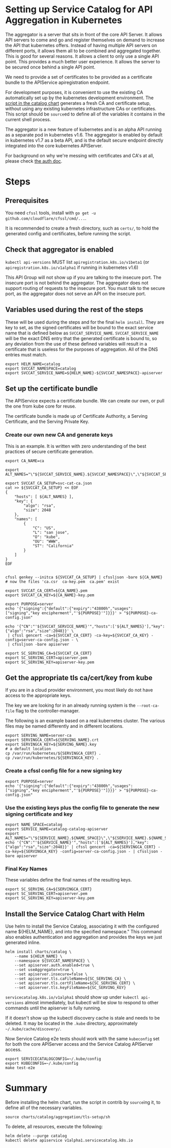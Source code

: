 # Setting up Service Catalog for API Aggregation in Kubernetes

The aggregator is a server that sits in front of the core API
Server. It allows API servers to come and go and register themselves
on demand to increase the API that kubernetes offers. Instead of
having multiple API servers on different ports, it allows them all to
be combined and aggregated together. This is good for several
reasons. It allows a client to only use a single API point. This
provides a much better user experience. It allows the server to be
secured once behind a single API point.

We need to provide a set of certificates to be provided as a
certificate bundle to the APIService apiregistration endpoint.

For development purposes, it is convenient to use the existing CA
automatically set up by the kubernetes development environment. The
[script in the catalog chart](../charts/catalog/aggregation-tls-setup.sh)
generates a fresh CA and certificate setup, without using any existing
kubernetes infrastructure CAs or certificates. This script should be
`source`ed to define all of the variables it contains in the current
shell process.

The aggregator is a new feature of kubernetes and is an alpha API
running as a separate pod in kubernetes v1.6. The aggregator is
enabled by default in kubernetes v1.7 as a beta API, and is the
default secure endpoint directly integrated into the core kubernetes
APIServer.

For background on why we're messing with certificates and CA's at all,
please check [the auth doc](auth.md).

# Steps

## Prerequisites
You need `cfssl` tools, install with `go get -u github.com/cloudflare/cfssl/cmd/...`.

It is recommended to create a fresh directory, such as `certs/`, to
hold the generated config and certificates, before running the script.

## Check that aggregator is enabled

`kubectl api-versions` MUST list `apiregistration.k8s.io/v1beta1` (or
`apiregistration.k8s.io/v1alpha1` if running in kubernetes v1.6)

This API Group will not show up if you are talking to the insecure
port. The insecure port is not behind the aggregator. The aggregator
does not support routing of requests to the insecure port. You must
talk to the secure port, as the aggregator does not serve an API on
the insecure port.

## Variables used during the rest of the steps

These will be used during the steps and for the final `helm
install`. They are key to set, as the signed certificates will be
bound to the exact service name that is defined below as
`SVCCAT_SERVICE_NAME`. `SVCCAT_SERVICE_NAME` will be the exact DNS
entry that the generated certificate is bound to, so any deviation
from the use of these defined variables will result in a certificate
that is useless for the purposes of aggregation. All of the DNS
entries must match.

```
export HELM_NAME=catalog
export SVCCAT_NAMESPACE=catalog
export SVCCAT_SERVICE_NAME=${HELM_NAME}-${SVCCAT_NAMESPACE}-apiserver
```

## Set up the certificate bundle

The APIService expects a certificate bundle. We can create our own, or
pull the one from kube core for reuse.

The certificate bundle is made up of Certificate Authority, a Serving
Certificate, and the Serving Private Key.

### Create our own new CA and generate keys

This is an example. It is written with zero understanding of the best
practices of secure certificate generation.

```
export CA_NAME=ca

export ALT_NAMES="\"${SVCCAT_SERVICE_NAME}.${SVCCAT_NAMESPACE}\",\"${SVCCAT_SERVICE_NAME}.${SVCCAT_NAMESPACE}.svc"\"

export SVCCAT_CA_SETUP=svc-cat-ca.json
cat >> ${SVCCAT_CA_SETUP} << EOF
{
    "hosts": [ ${ALT_NAMES} ],
    "key": {
        "algo": "rsa",
        "size": 2048
    },
    "names": [
        {
            "C": "US",
            "L": "san jose",
            "O": "kube",
            "OU": "WWW",
            "ST": "California"
        }
    ]
}
EOF


cfssl genkey --initca ${SVCCAT_CA_SETUP} | cfssljson -bare ${CA_NAME}
# now the files 'ca.csr  ca-key.pem  ca.pem' exist

export SVCCAT_CA_CERT=${CA_NAME}.pem
export SVCCAT_CA_KEY=${CA_NAME}-key.pem

export PURPOSE=server
echo '{"signing":{"default":{"expiry":"43800h","usages":["signing","key encipherment","'${PURPOSE}'"]}}}' > "${PURPOSE}-ca-config.json"

echo '{"CN":"'${SVCCAT_SERVICE_NAME}'","hosts":['${ALT_NAMES}'],"key":{"algo":"rsa","size":2048}}' \
 | cfssl gencert -ca=${SVCCAT_CA_CERT} -ca-key=${SVCCAT_CA_KEY} -config=server-ca-config.json - \
 | cfssljson -bare apiserver

export SC_SERVING_CA=${SVCCAT_CA_CERT}
export SC_SERVING_CERT=apiserver.pem
export SC_SERVING_KEY=apiserver-key.pem
```

## Get the appropriate tls ca/cert/key from kube

If you are in a cloud provider environment, you most likely do not
have access to the appropriate keys.

The key we are looking for in an already running system is the
`--root-ca-file` flag to the controller-manager.

The following is an example based on a real kubernetes cluster. The
various files may be named differently and in different locations.


```
export SERVING_NAME=server-ca
export SERVINGCA_CERT=${SERVING_NAME}.crt
export SERVINGCA_KEY=${SERVING_NAME}.key
# a default location
cp /var/run/kubernetes/${SERVINGCA_CERT} .
cp /var/run/kubernetes/${SERVINGCA_KEY} .
```

### Create a cfssl config file for a new signing key

```
export PURPOSE=server
echo '{"signing":{"default":{"expiry":"43800h","usages":["signing","key encipherment","'${PURPOSE}'"]}}}' > "${PURPOSE}-ca-config.json"
```

### Use the existing keys plus the config file to generate the new signing certificate and key

```
export NAME_SPACE=catalog
export SERVICE_NAME=catalog-catalog-apiserver
export ALT_NAMES="\"${SERVICE_NAME}.${NAME_SPACE}\",\"${SERVICE_NAME}.${NAME_SPACE}.svc"\"
echo '{"CN":"'${SERVICE_NAME}'","hosts":['${ALT_NAMES}'],"key":{"algo":"rsa","size":2048}}' | cfssl gencert -ca=${SERVINGCA_CERT} -ca-key=${SERVINGCA_KEY} -config=server-ca-config.json - | cfssljson -bare apiserver
```

### Final Key Names

These variables define the final names of the resulting keys.

```
export SC_SERVING_CA=${SERVINGCA_CERT}
export SC_SERVING_CERT=apiserver.pem
export SC_SERVING_KEY=apiserver-key.pem
```

## Install the Service Catalog Chart with Helm

Use helm to install the Service Catalog, associating it with the
configured name ${HELM_NAME}, and into the specified namespace." This
command also enables authentication and aggregation and provides the
keys we just generated inline.

```
helm install charts/catalog \
    --name ${HELM_NAME} \
    --namespace ${SVCCAT_NAMESPACE} \
    --set apiserver.auth.enabled=true \
    --set useAggregator=true \
    --set apiserver.insecure=false \
    --set apiserver.tls.caFileName=${SC_SERVING_CA} \
    --set apiserver.tls.certFileName=${SC_SERVING_CERT} \
    --set apiserver.tls.keyFileName=${SC_SERVING_KEY}
``` 

`servicecatalog.k8s.io/v1alpha1` should show up under `kubectl
api-versions` almost immediately, but kubectl will be slow to respond
to other commands until the apiserver is fully running.

If it doesn't show up the kubectl discovery cache is stale and needs
to be deleted. It may be located in the `.kube` directory,
approximately `~/.kube/cache/discovery/`.

Now Service Catalog e2e tests should work with the same `kubeconfig` set
for both the core APIServer access and the Service Catalog APIServer
access.

```
export SERVICECATALOGCONFIG=~/.kube/config
export KUBECONFIG=~/.kube/config
make test-e2e
```

# Summary

Before installing the helm chart, run the script in contrib by
`source`ing it, to define all of the necessary variables.

```shell
source charts/catalog/aggregation/tls-setup/sh
```

To delete, all resources, execute the following:

```console
helm delete --purge catalog
kubectl delete apiservice v1alpha1.servicecatalog.k8s.io
```
